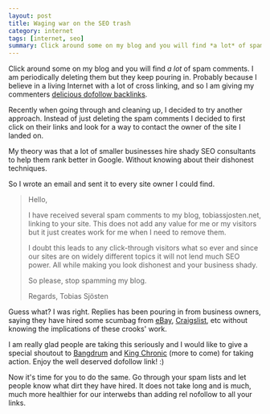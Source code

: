 ```yaml
---
layout: post
title: Waging war on the SEO trash
category: internet
tags: [internet, seo]
summary: Click around some on my blog and you will find *a lot* of spam comments. I am periodically deleting them but they keep pouring in. Probably because I believe in a living Internet with a lot of cross linking, and so I am giving my commenters [delicious dofollow backlinks](/internet/rel-nofollow-is-killing-the-internet).
---
```

Click around some on my blog and you will find *a lot* of spam comments. I am periodically deleting them but they keep pouring in. Probably because I believe in a living Internet with a lot of cross linking, and so I am giving my commenters [delicious dofollow backlinks](/internet/rel-nofollow-is-killing-the-internet).

Recently when going through and cleaning up, I decided to try another approach. Instead of just deleting the spam comments I decided to first click on their links and look for a way to contact the owner of the site I landed on.

My theory was that a lot of smaller businesses hire shady SEO consultants to help them rank better in Google. Without knowing about their dishonest techniques.

So I wrote an email and sent it to every site owner I could find.

> Hello,
>
>I have received several spam comments to my blog, tobiassjosten.net, linking to your site. This does not add any value for me or my visitors but it just creates work for me when I need to remove them.
>
>I doubt this leads to any click-through visitors what so ever and since our sites are on widely different topics it will not lend much SEO power. All while making you look dishonest and your business shady.
>
>So please, stop spamming my blog.
>
>Regards,
>Tobias Sjösten

Guess what? I was right. Replies has been pouring in from business owners, saying they have hired some scumbag from [eBay](http://www.ebay.com/), [Craigslist](http://www.craigslist.org/), etc without knowing the implications of these crooks' work.

I am really glad people are taking this seriously and I would like to give a special shoutout to [Bangdrum](http://bangdrum.co.uk/) and [King Chronic](http://kingchronicherbals.com/) (more to come) for taking action. Enjoy the well deserved dofollow link! :)

Now it's time for you to do the same. Go through your spam lists and let people know what dirt they have hired. It does not take long and is much, much more healthier for our interwebs than adding rel nofollow to all your links.
